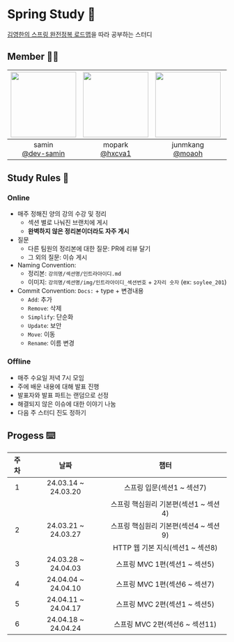 # Spring Study 🌱
[김영한의 스프링 완전정복 로드맵](https://www.inflearn.com/roadmaps/373)을 따라 공부하는 스터디

## Member 🧑‍💻
|<img src="https://avatars.githubusercontent.com/u/57698180?v=4" width="150" height="150"/>|<img src="https://avatars.githubusercontent.com/u/110738173?v=4" width="150" height="150"/>|<img src="https://avatars.githubusercontent.com/u/50203674?v=4" width="150" height="150"/>|<img src="https://avatars.githubusercontent.com/u/47941251?v=4" width="150" height="150"/>|<img src="https://avatars.githubusercontent.com/u/77660581?v=4" width="150" height="150"/>|
|:-:|:-:|:-:|:-:|:-:|
|samin<br/>[@dev-samin](https://github.com/dev-samin)|mopark<br/>[@hxcva1](https://github.com/hxcva1)|junmkang<br/>[@moaoh](https://github.com/moaoh)|seongtki<br/>[@seongtaekkim](https://github.com/seongtaekkim)|soylee<br/>[@ssoyeong-lee](https://github.com/ssoyeong-lee)|

## Study Rules 🚨
### Online
- 매주 정해진 양의 강의 수강 및 정리
  - 섹션 별로 나눠진 브랜치에 게시
  - **완벽하지 않은 정리본이더라도 자주 게시**
- 질문
  - 다른 팀원의 정리본에 대한 질문: PR에 리뷰 달기
  - 그 외의 질문: 이슈 게시
- Naming Convention: 
  - 정리본: `강의명/섹션명/인트라아이디.md`
  - 이미지: `강의명/섹션명/img/인트라아이디_섹션번호` + `2자리 숫자` (ex: `soylee_201`)
- Commit Convention: `Docs:` + type + 변경내용
  - `Add`: 추가
  - `Remove`: 삭제
  - `Simplify`: 단순화
  - `Update`: 보안
  - `Move`: 이동
  - `Rename`: 이름 변경

### Offline
- 매주 수요일 저녁 7시 모임
- 주에 배운 내용에 대해 발표 진행
- 발표자와 발표 파트는 랜덤으로 선정
- 해결되지 않은 이슈에 대한 이야기 나눔
- 다음 주 스터디 진도 정하기
  
## Progess ⌨️
|주차|날짜|챕터|
|:-:|:-:|:-:|
|1|24.03.14 ~ 24.03.20|스프링 입문(섹션1 ~ 섹션7) 
|||스프링 핵심원리 기본편(섹션1 ~ 섹션4)|
|2|24.03.21 ~ 24.03.27|스프링 핵심원리 기본편(섹션4 ~ 섹션9)|
|||HTTP 웹 기본 지식(섹션1 ~ 섹션8)|
|3|24.03.28 ~ 24.04.03|스프링 MVC 1편(섹션1 ~ 섹션5)|
|4|24.04.04 ~ 24.04.10|스프링 MVC 1편(섹션6 ~ 섹션7)|
|5|24.04.11 ~ 24.04.17|스프링 MVC 2편(섹션1 ~ 섹션5)|
|6|24.04.18 ~ 24.04.24|스프링 MVC 2편(섹션6 ~ 섹션11)|